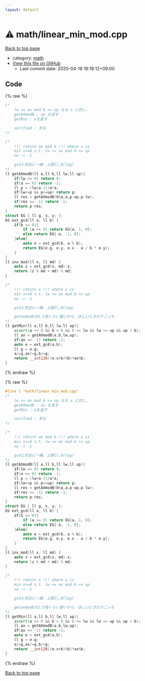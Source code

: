 ```yaml
---
layout: default
---
```


<!-- mathjax config similar to math.stackexchange -->
<script type="text/javascript" async
  src="https://cdnjs.cloudflare.com/ajax/libs/mathjax/2.7.5/MathJax.js?config=TeX-MML-AM_CHTML">
</script>
<script type="text/x-mathjax-config">
  MathJax.Hub.Config({
    TeX: { equationNumbers: { autoNumber: "AMS" }},
    tex2jax: {
      inlineMath: [ ['$','$'] ],
      processEscapes: true
    },
    "HTML-CSS": { matchFontHeight: false },
    displayAlign: "left",
    displayIndent: "2em"
  });
</script>

<script type="text/javascript" src="https://cdnjs.cloudflare.com/ajax/libs/jquery/3.4.1/jquery.min.js"></script>
<script src="https://cdn.jsdelivr.net/npm/jquery-balloon-js@1.1.2/jquery.balloon.min.js" integrity="sha256-ZEYs9VrgAeNuPvs15E39OsyOJaIkXEEt10fzxJ20+2I=" crossorigin="anonymous"></script>
<script type="text/javascript" src="../../assets/js/copy-button.js"></script>
<link rel="stylesheet" href="../../assets/css/copy-button.css" />


# :warning: math/linear_min_mod.cpp

<a href="../../index.html">Back to top page</a>

* category: <a href="../../index.html#7e676e9e663beb40fd133f5ee24487c2">math</a>
* <a href="{{ site.github.repository_url }}/blob/master/math/linear_min_mod.cpp">View this file on GitHub</a>
    - Last commit date: 2020-04-18 18:18:12+09:00




## Code

<a id="unbundled"></a>
{% raw %}
```cpp
/*
	lw <= ax mod b <= up なる x に対し、
	getAXmodB : ax を返す
	getMin : xを返す

	verified : 手元
*/

/*
	!!! return ax mod b !!! where x is
	min x>=0 s.t. lw <= ax mod b <= up
	no -> -1

	gcdと完全に一緒、上限ll,O(log)
*/
ll getAXmodB(ll a,ll b,ll lw,ll up){
	if(lw == 0) return 0;
	if(a == 0) return -1;
	ll p = (lw+a-1)/a*a;
	if(lw<=p && p<=up) return p;
	ll res = getAXmodB(b%a,a,p-up,p-lw);
	if(res == -1) return -1;
	return p-res;
}
struct EG { ll g, x, y; };
EG ext_gcd(ll a, ll b) {
	if(b == 0){
		if (a >= 0) return EG{a, 1, 0};
		else return EG{-a, -1, 0};
	}else{
		auto e = ext_gcd(b, a % b);
		return EG{e.g, e.y, e.x - a / b * e.y};
	}
}
ll inv_mod(ll x, ll md) {
	auto z = ext_gcd(x, md).x;
	return (z % md + md) % md;
}

/*
	!!! return x !!! where x is
	min x>=0 s.t. lw <= ax mod b <= up
	no -> -1

	gcdと完全に一緒、上限ll,O(log)

	getaxmodbの2.5倍くらい遅いから、ほしいときだけこっち
*/
ll getMin(ll a,ll b,ll lw,ll up){
	assert(a >= 0 && b > 0 && 0 <= lw && lw <= up && up < b);
	ll ax = getAXmodB(a,b,lw,up);
	if(ax == -1) return -1;
	auto e = ext_gcd(a,b);
	ll g = e.g;
	a/=g,ax/=g,b/=g;
	return __int128((e.x+b)%b)*ax%b;
}

```
{% endraw %}

<a id="bundled"></a>
{% raw %}
```cpp
#line 1 "math/linear_min_mod.cpp"
/*
	lw <= ax mod b <= up なる x に対し、
	getAXmodB : ax を返す
	getMin : xを返す

	verified : 手元
*/

/*
	!!! return ax mod b !!! where x is
	min x>=0 s.t. lw <= ax mod b <= up
	no -> -1

	gcdと完全に一緒、上限ll,O(log)
*/
ll getAXmodB(ll a,ll b,ll lw,ll up){
	if(lw == 0) return 0;
	if(a == 0) return -1;
	ll p = (lw+a-1)/a*a;
	if(lw<=p && p<=up) return p;
	ll res = getAXmodB(b%a,a,p-up,p-lw);
	if(res == -1) return -1;
	return p-res;
}
struct EG { ll g, x, y; };
EG ext_gcd(ll a, ll b) {
	if(b == 0){
		if (a >= 0) return EG{a, 1, 0};
		else return EG{-a, -1, 0};
	}else{
		auto e = ext_gcd(b, a % b);
		return EG{e.g, e.y, e.x - a / b * e.y};
	}
}
ll inv_mod(ll x, ll md) {
	auto z = ext_gcd(x, md).x;
	return (z % md + md) % md;
}

/*
	!!! return x !!! where x is
	min x>=0 s.t. lw <= ax mod b <= up
	no -> -1

	gcdと完全に一緒、上限ll,O(log)

	getaxmodbの2.5倍くらい遅いから、ほしいときだけこっち
*/
ll getMin(ll a,ll b,ll lw,ll up){
	assert(a >= 0 && b > 0 && 0 <= lw && lw <= up && up < b);
	ll ax = getAXmodB(a,b,lw,up);
	if(ax == -1) return -1;
	auto e = ext_gcd(a,b);
	ll g = e.g;
	a/=g,ax/=g,b/=g;
	return __int128((e.x+b)%b)*ax%b;
}

```
{% endraw %}

<a href="../../index.html">Back to top page</a>

